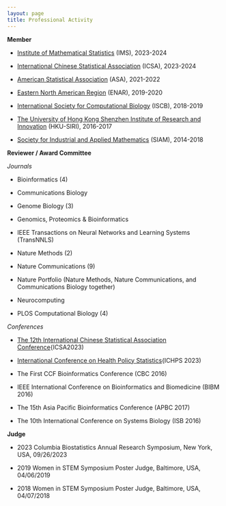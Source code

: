 ```yaml
---
layout: page
title: Professional Activity
---
```


**Member**

- [Institute of Mathematical Statistics](https://imstat.org/) \(IMS\), 2023-2024

- [International Chinese Statistical Association](https://www.icsa.org/) \(ICSA\), 2023-2024

- [American Statistical Association](https://www.amstat.org/) \(ASA\), 2021-2022
  
- [Eastern North American Region](https://www.enar.org/) \(ENAR\), 2019-2020
  
- [International Society for Computational Biology](https://www.iscb.org/) \(ISCB\), 2018-2019

- [The University of Hong Kong Shenzhen Institute of Research and Innovation](http://www.siri.hku.hk/) \(HKU-SIRI\), 2016-2017

- [Society for Industrial and Applied Mathematics](https://www.siam.org/) \(SIAM\), 2014-2018

**Reviewer / Award Committee**

*Journals*

- Bioinformatics (4)

- Communications Biology
  
- Genome Biology (3) 

- Genomics, Proteomics & Bioinformatics

- IEEE Transactions on Neural Networks and Learning Systems \(TransNNLS\)

- Nature Methods (2) 

- Nature Communications (9)

- Nature Portfolio (Nature Methods, Nature Communications, and Communications Biology together)

- Neurocomputing

- PLOS Computational Biology (4) 

*Conferences*

 - [The 12th International Chinese Statistical Association Conference](https://www.icsa.org)\{ICSA2023\) 
 
 - [International Conference on Health Policy Statistics](https://ww2.amstat.org/meetings/ichps/2023/travelawards.cfm)\{ICHPS 2023\)

- The First CCF Bioinformatics Conference \(CBC 2016\)

- IEEE International Conference on Bioinformatics and Biomedicine \(BIBM 2016\)

- The 15th Asia Pacific Bioinformatics Conference \(APBC 2017\)

- The 10th International Conference on Systems Biology \(ISB 2016\)

**Judge**

- 2023 Columbia Biostatistics Annual Research Symposium, New York, USA, 09/26/2023

- 2019 Women in STEM Symposium Poster Judge, Baltimore, USA, 04/06/2019

- 2018 Women in STEM Symposium Poster Judge, Baltimore, USA, 04/07/2018

